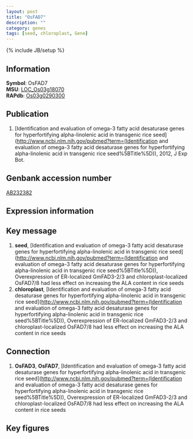 ```yaml
---
layout: post
title: "OsFAD7"
description: ""
category: genes
tags: [seed, chloroplast, Gene]
---
```

{% include JB/setup %}

## Information
__Symbol__: OsFAD7  
__MSU__: [LOC_Os03g18070](http://rice.plantbiology.msu.edu/cgi-bin/ORF_infopage.cgi?orf=LOC_Os03g18070)  
__RAPdb__: [Os03g0290300](http://rapdb.dna.affrc.go.jp/viewer/gbrowse_details/irgsp1?name=Os03g0290300)  

## Publication
1. [Identification and evaluation of omega-3 fatty acid desaturase genes for hyperfortifying alpha-linolenic acid in transgenic rice seed](http://www.ncbi.nlm.nih.gov/pubmed?term=(Identification and evaluation of omega-3 fatty acid desaturase genes for hyperfortifying alpha-linolenic acid in transgenic rice seed%5BTitle%5D)), 2012, J Exp Bot.

## Genbank accession number
[AB232382](http://www.ncbi.nlm.nih.gov/nuccore/AB232382)

## Expression information

## Key message
1. __seed__, [Identification and evaluation of omega-3 fatty acid desaturase genes for hyperfortifying alpha-linolenic acid in transgenic rice seed](http://www.ncbi.nlm.nih.gov/pubmed?term=(Identification and evaluation of omega-3 fatty acid desaturase genes for hyperfortifying alpha-linolenic acid in transgenic rice seed%5BTitle%5D)),  Overexpression of ER-localized GmFAD3-2/3 and chloroplast-localized OsFAD7/8 had less effect on increasing the ALA content in rice seeds
2. __chloroplast__, [Identification and evaluation of omega-3 fatty acid desaturase genes for hyperfortifying alpha-linolenic acid in transgenic rice seed](http://www.ncbi.nlm.nih.gov/pubmed?term=(Identification and evaluation of omega-3 fatty acid desaturase genes for hyperfortifying alpha-linolenic acid in transgenic rice seed%5BTitle%5D)),  Overexpression of ER-localized GmFAD3-2/3 and chloroplast-localized OsFAD7/8 had less effect on increasing the ALA content in rice seeds

## Connection
1. __OsFAD3__, __OsFAD7__, [Identification and evaluation of omega-3 fatty acid desaturase genes for hyperfortifying alpha-linolenic acid in transgenic rice seed](http://www.ncbi.nlm.nih.gov/pubmed?term=(Identification and evaluation of omega-3 fatty acid desaturase genes for hyperfortifying alpha-linolenic acid in transgenic rice seed%5BTitle%5D)),  Overexpression of ER-localized GmFAD3-2/3 and chloroplast-localized OsFAD7/8 had less effect on increasing the ALA content in rice seeds

## Key figures


